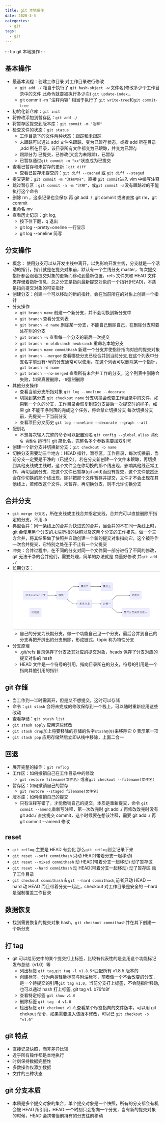 ```yaml
---
title: git 本地操作
date: 2020-3-5
categories:
  - git
tags:
  - git
---
```


::: tip
git 本地操作
:::

<!-- more -->

## 基本操作

- 最基本流程：创建工作目录 对工作目录进行修改
  - `git add ./` 相当于执行了 `git hash-object -w` 文件名(修改多少个工作目录中的文件 此命令就要被执行多少次) `git update-index`...
  - git commit -m "注释内容" 相当于执行了 `git write-tree`和`git commit-tree`
- 初始化新仓库：`git init`
- 将修改添加到暂存区：`git add ./`
- 将暂存区提交到版本库：`git commit -m "注释"`
- 检查文件的状态：`git status`
  - 工作目录下的文件两种状态：跟踪和未跟踪
  - 未跟踪可以通过 add 文件名跟踪，变为已暂存状态，或者 add 所在目录 ,add 所在目录，该目录所有文件都变为已跟踪，并变为已暂存
  - 跟踪分为 已提交，已修改(又变为未跟踪)，已暂存
  - 已暂存通过`git commit -m "xx"`状态成为已提交
- 查看已暂存和未暂存的更新：`git diff`
  - 查看已暂存未提交的：`git diff --cached` 或 `git diff --staged`
- 提交更新：`git commit -m "注释内容"`，直接 `git commit`进入 vim 中编写注释
- 跳过暂存区：`git commit -a -m "注释"`，或`git commit -a`没有跟踪过的不能执行这个命令
- 删除 rm ，这条记录也会保存 再 git add ./ ,git commit 或者直接 git rm，git commit
- 重命名 mv
- 查看历史记录：git log,
  - 按下往下翻，q 退出
  - git log --pretty=oneline 一行显示
  - git log --oneline 简写

## 分支操作

- 概念： 使用分支可以从开发主线中离开，以免影响开发主线，分支就是一个活动的指针，指针就是在提交对象前，默认有一个主线分支 master，每次提交指针都会跟着提交对象的更新而移动到最新位置，refs 文件夹和 HEAD 文件夹存储着指针信息，总之分支是指向最新提交对象的一个指针(HEAD)，本质是指向提交对象的可变指针
- 创建分支：创建一个可以移动的新的指针，会在当前所在的对象上创建一个指针
- 分支操作
  - `git branch name` 创建一个新分支，并不会切换到新分支中
  - `git branch` 查看分支列表
  - `git branch -d name` 删除某一分支，不能自己删除自己，在删除分支时要处在别的分支
  - `git branch -v` 查看每一个分支的最后一次提交
  - `git branch -m oldbranch newbranch` 重命名本地分支
  - `git branch name commitHash` 新建一个分支并使指针指向对应的提交对象
  - `git branch --merged` 查看哪些分支已经合并到当前分支,在这个列表中分支名字前没有`*`号的分支通常可以使用，在这个列表可以删除某一个指针，`git branch -d name`
  - `git branch --no-merged` 查看所有未合并工作的分支，这个列表中删除会失败，如果真要删除，`-D`强制删除
- 其他分支操作
  - 查看当前分支所指对象 `git log --oneline --decorate`
  - 切换到某分支 `git checkout name` 分支切换会改变工作目录中的文件，如果到一个久的分支，工作目录会恢复到该分支最后一次提交时的样子，如果 git 不能干净利落的完成这个任务，将会禁止切换分支
    每次切换分支前，先提交一下当前分支
  - 查看项目分叉历史 `git log --oneline --decorate --graph --all`
- 配别名
  - 不想每次输入完整的命令可以配置别名 `git config --global.alias 简化名 完整名` 运行时 git 简化名，完整名多个参数需要加双引号
- 创建一个新分支并切换新分支：`git checkout -b name`
- 切换分支需要动三个地方：HEAD 指针，暂存区，工作目录，每次切换前，当前分支一定要是干净的（已提交），若在分支新创建一个文件未跟踪，再切换到其他支线或主线时，这个文件会在你切换的那个线出现，影响其他线正常工作，再切回到分支，把这个文件已暂存(git add)而没有提交，这个文件依然还会在你切换的那个线出现，除非把那个文件暂存并提交，文件才不会出现在其他线上，若修改这个文件，未暂存，再切换分支，则不允许切换分支

## 合并分支

- `git merge 分支名`，所在支线或主线合并指定支线，合并完可以直接删除所指定的分支，不用`-D`
- 典型合并：同一条线上的合并为快进式的合并，当合并的不在同一条线上时，git 会使用另个分支的末端所指的快照以及这两个分支的工作祖先，做一个三方合并，将其结果做了快照并自动创建一个新的提交对象指向它，这个被称作一次合并提交，它特别之处在于不止有一个父提交
- 冲突：合并过程中，在不同的分支对同一个文件同一部分进行了不同的修改，git 无法干净的合并他们，需要处理，简单的办法就是 商量好修改 并`git add ./`
- 长期分支：
  ![alt Git](../../.vuepress/public/assets/img/flow.png)
  - 自己的分支为长期分支，做一个功能自己见一个分支，最后合并到自己的分支再把开辟出的分支删除，形成链式，topic 称为特性分支
- 分支原理
  - .git/refs 目录保存了分支及其对应的提交对象，heads 保存了分支对应的提交对象的 hash
  - HEAD 文件是一个符号的引用，指向目录所在的分支，符号的引用是一个指向其他引用的指针
  
## git 存储

- 当工作到一半时需离开，但是又不想提交，这时可以存储
- 命令：`git stash` 会将未完成的修改保存到一个栈上，可以随时重新应用这些改动
- 查看存储：`git stash list`
- `git stash apply` 应用这些修改
- `git stash drop`加上将要移除的存储的名字`stash@{0}`来移除它 0 表示第一项
- `git stash pop` 应用存储然后立即从栈中移除，上面二合一

## 回退

- 展开完整的操作：`git reflog`
- 工作区：如何撤销自己在工作目录中的修改
  - `git restore filename(文件名)` 或者`git checkout --filename(文件名)`
- 暂存区：如何撤销自己的暂存
  - `git restore --staged filename(文件名)`
- 版本库：如何撤销自己的提交
  - 只有注释写错了，才能撤销自己的提交，本质是重新提交，命令 `git commit --amend`,重新写注释，第一次改完时 git add ./ 再修改改完时没有 git add./ 直接提交 commit，这个时候要在想该注释，需要 git add ./ 再 git commit --amend 修改

## reset

- `git reflog`:主要是 HEAD 有变化 那么`git reflog`则会记录下来
- `git reset --soft commithash` 只动 HEAD(带着分支一起移动)
- `git reset --mixed commithash` 动 HEAD(带着分支一起移动) 动了暂存区
- `git reset --hard commithash` 动 HEAD(带着分支一起移动) 动了暂存区 动了工作目录
- `git checkout commithash` & `git --hard commithash`,前者只动 HEAD --hard 动 HEAD 而且带着分支一起走，checkout 对工作目录是安全的 --hard 是强制覆盖工作目录

## 数据恢复

- 找到需要恢复的提交对象 hash，`git checkout commithash`并在其下创建一个新分支

## 打 tag

- git 可以给历史中的某个提交打上标签，比较有代表性的是会用这个功能标记发布总结（v1.0）等
  - 列出标签 `git tag`,`git tag -l v1.8.5*`匹配所有 v1.8.5 版本的
  - 创建标签，分为两类轻量标签与附注标签，前者像一个不会改变的分支，是一个待提交的引用`git tag v1.0`，当前分支打上标签，不会随指针移动,也可以通过 hash 打上标签, git tag v1. b76fd8f
  - 查看特定标签 `git show v1.0`
  - 删除标签 `git tag -d v1.0`
  - 检出标签 `git checkout v1.0`,查看某个标签指向的文件版本，可以用 git chekout 命令，如果需要进入该版本修改，可以已 `git checkout -b "v1.0"`

## git 特点

- 直接记录快照，而非差异比较
- 近乎所有操作都是本地执行
- 时刻保持数据完整性
- 多数操作仅添加数据
- 文件的三种状态

## git 分支本质

- 本质是多个提交对象的集合，单个提交对象是一个快照，所有的分支都会有机会被 HEAD 所引用，HEAD 一个时刻只会指向一个分支，当有新的提交对象的时候，HEAD 会携带当前持有的分支往前移动
